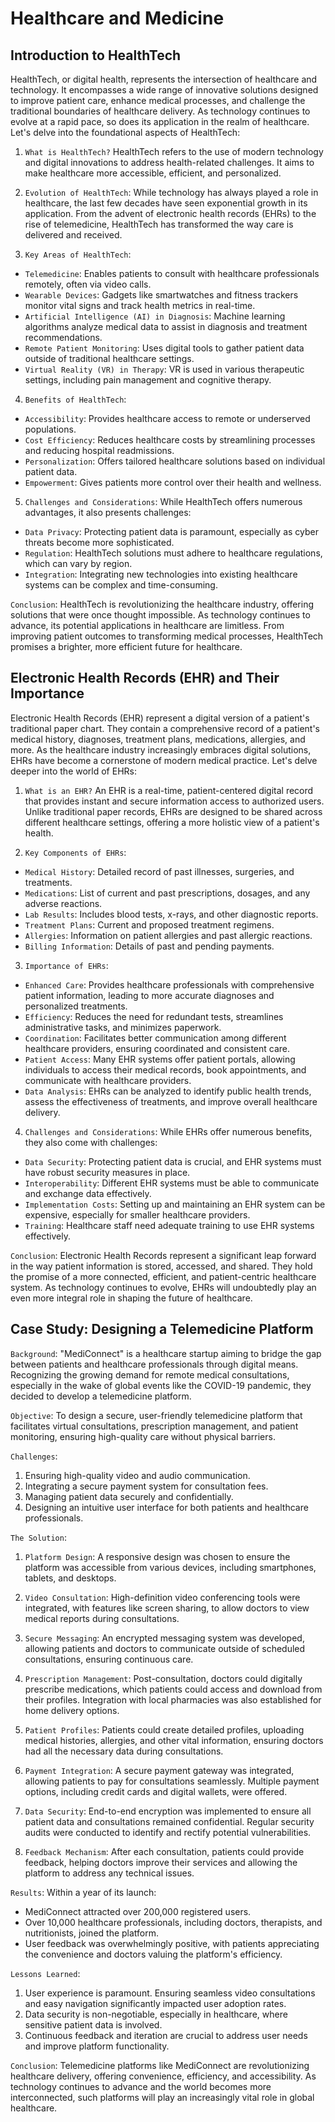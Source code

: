 # Healthcare and Medicine

## Introduction to HealthTech

HealthTech, or digital health, represents the intersection of healthcare and technology. It encompasses a wide range of innovative solutions designed to improve patient care, enhance medical processes, and challenge the traditional boundaries of healthcare delivery. As technology continues to evolve at a rapid pace, so does its application in the realm of healthcare. Let's delve into the foundational aspects of HealthTech:

1. `What is HealthTech?`
   HealthTech refers to the use of modern technology and digital innovations to address health-related challenges. It aims to make healthcare more accessible, efficient, and personalized.

2. `Evolution of HealthTech`:
   While technology has always played a role in healthcare, the last few decades have seen exponential growth in its application. From the advent of electronic health records (EHRs) to the rise of telemedicine, HealthTech has transformed the way care is delivered and received.

3. `Key Areas of HealthTech`:

- `Telemedicine`: Enables patients to consult with healthcare professionals remotely, often via video calls.
- `Wearable Devices`: Gadgets like smartwatches and fitness trackers monitor vital signs and track health metrics in real-time.
- `Artificial Intelligence (AI) in Diagnosis`: Machine learning algorithms analyze medical data to assist in diagnosis and treatment recommendations.
- `Remote Patient Monitoring`: Uses digital tools to gather patient data outside of traditional healthcare settings.
- `Virtual Reality (VR) in Therapy`: VR is used in various therapeutic settings, including pain management and cognitive therapy.

4. `Benefits of HealthTech`:

- `Accessibility`: Provides healthcare access to remote or underserved populations.
- `Cost Efficiency`: Reduces healthcare costs by streamlining processes and reducing hospital readmissions.
- `Personalization`: Offers tailored healthcare solutions based on individual patient data.
- `Empowerment`: Gives patients more control over their health and wellness.

5. `Challenges and Considerations`:
   While HealthTech offers numerous advantages, it also presents challenges:

- `Data Privacy`: Protecting patient data is paramount, especially as cyber threats become more sophisticated.
- `Regulation`: HealthTech solutions must adhere to healthcare regulations, which can vary by region.
- `Integration`: Integrating new technologies into existing healthcare systems can be complex and time-consuming.

`Conclusion`:
HealthTech is revolutionizing the healthcare industry, offering solutions that were once thought impossible. As technology continues to advance, its potential applications in healthcare are limitless. From improving patient outcomes to transforming medical processes, HealthTech promises a brighter, more efficient future for healthcare.

## Electronic Health Records (EHR) and Their Importance

Electronic Health Records (EHR) represent a digital version of a patient's traditional paper chart. They contain a comprehensive record of a patient's medical history, diagnoses, treatment plans, medications, allergies, and more. As the healthcare industry increasingly embraces digital solutions, EHRs have become a cornerstone of modern medical practice. Let's delve deeper into the world of EHRs:

1. `What is an EHR?`
   An EHR is a real-time, patient-centered digital record that provides instant and secure information access to authorized users. Unlike traditional paper records, EHRs are designed to be shared across different healthcare settings, offering a more holistic view of a patient's health.

2. `Key Components of EHRs`:

- `Medical History`: Detailed record of past illnesses, surgeries, and treatments.
- `Medications`: List of current and past prescriptions, dosages, and any adverse reactions.
- `Lab Results`: Includes blood tests, x-rays, and other diagnostic reports.
- `Treatment Plans`: Current and proposed treatment regimens.
- `Allergies`: Information on patient allergies and past allergic reactions.
- `Billing Information`: Details of past and pending payments.

3. `Importance of EHRs`:

- `Enhanced Care`: Provides healthcare professionals with comprehensive patient information, leading to more accurate diagnoses and personalized treatments.
- `Efficiency`: Reduces the need for redundant tests, streamlines administrative tasks, and minimizes paperwork.
- `Coordination`: Facilitates better communication among different healthcare providers, ensuring coordinated and consistent care.
- `Patient Access`: Many EHR systems offer patient portals, allowing individuals to access their medical records, book appointments, and communicate with healthcare providers.
- `Data Analysis`: EHRs can be analyzed to identify public health trends, assess the effectiveness of treatments, and improve overall healthcare delivery.

4. `Challenges and Considerations`:
   While EHRs offer numerous benefits, they also come with challenges:

- `Data Security`: Protecting patient data is crucial, and EHR systems must have robust security measures in place.
- `Interoperability`: Different EHR systems must be able to communicate and exchange data effectively.
- `Implementation Costs`: Setting up and maintaining an EHR system can be expensive, especially for smaller healthcare providers.
- `Training`: Healthcare staff need adequate training to use EHR systems effectively.

`Conclusion`:
Electronic Health Records represent a significant leap forward in the way patient information is stored, accessed, and shared. They hold the promise of a more connected, efficient, and patient-centric healthcare system. As technology continues to evolve, EHRs will undoubtedly play an even more integral role in shaping the future of healthcare.

## Case Study: Designing a Telemedicine Platform

`Background`:
"MediConnect" is a healthcare startup aiming to bridge the gap between patients and healthcare professionals through digital means. Recognizing the growing demand for remote medical consultations, especially in the wake of global events like the COVID-19 pandemic, they decided to develop a telemedicine platform.

`Objective`:
To design a secure, user-friendly telemedicine platform that facilitates virtual consultations, prescription management, and patient monitoring, ensuring high-quality care without physical barriers.

`Challenges`:

1. Ensuring high-quality video and audio communication.
2. Integrating a secure payment system for consultation fees.
3. Managing patient data securely and confidentially.
4. Designing an intuitive user interface for both patients and healthcare professionals.

`The Solution`:

1. `Platform Design`:
   A responsive design was chosen to ensure the platform was accessible from various devices, including smartphones, tablets, and desktops.

2. `Video Consultation`:
   High-definition video conferencing tools were integrated, with features like screen sharing, to allow doctors to view medical reports during consultations.

3. `Secure Messaging`:
   An encrypted messaging system was developed, allowing patients and doctors to communicate outside of scheduled consultations, ensuring continuous care.

4. `Prescription Management`:
   Post-consultation, doctors could digitally prescribe medications, which patients could access and download from their profiles. Integration with local pharmacies was also established for home delivery options.

5. `Patient Profiles`:
   Patients could create detailed profiles, uploading medical histories, allergies, and other vital information, ensuring doctors had all the necessary data during consultations.

6. `Payment Integration`:
   A secure payment gateway was integrated, allowing patients to pay for consultations seamlessly. Multiple payment options, including credit cards and digital wallets, were offered.

7. `Data Security`:
   End-to-end encryption was implemented to ensure all patient data and consultations remained confidential. Regular security audits were conducted to identify and rectify potential vulnerabilities.

8. `Feedback Mechanism`:
   After each consultation, patients could provide feedback, helping doctors improve their services and allowing the platform to address any technical issues.

`Results`:
Within a year of its launch:

- MediConnect attracted over 200,000 registered users.
- Over 10,000 healthcare professionals, including doctors, therapists, and nutritionists, joined the platform.
- User feedback was overwhelmingly positive, with patients appreciating the convenience and doctors valuing the platform's efficiency.

`Lessons Learned`:

1. User experience is paramount. Ensuring seamless video consultations and easy navigation significantly impacted user adoption rates.
2. Data security is non-negotiable, especially in healthcare, where sensitive patient data is involved.
3. Continuous feedback and iteration are crucial to address user needs and improve platform functionality.

`Conclusion`:
Telemedicine platforms like MediConnect are revolutionizing healthcare delivery, offering convenience, efficiency, and accessibility. As technology continues to advance and the world becomes more interconnected, such platforms will play an increasingly vital role in global healthcare.
